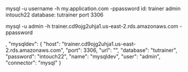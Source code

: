 mysql -u username -h my.application.com -ppassword
id: trainer
admin
intouch22
database: tutrainer
port 3306


mysql -u admin -h trainer.cd9ojg2uhja1.us-east-2.rds.amazonaws.com -ppassword

,
  "mysqldev": {
    "host": "trainer.cd9ojg2uhja1.us-east-2.rds.amazonaws.com",
    "port": 3306,
    "url": "",
    "database": "tutrainer",
    "password": "intouch22",
    "name": "mysqldev",
    "user": "admin",
    "connector": "mysql"
  }
